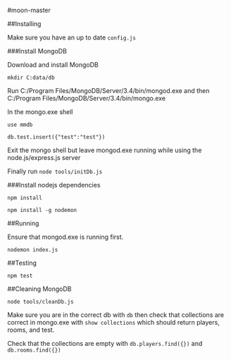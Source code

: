#moon-master

##Installing

Make sure you have an up to date `config.js`

###Install MongoDB

Download and install MongoDB

`mkdir C:data/db`

Run C:/Program Files/MongoDB/Server/3.4/bin/mongod.exe and then C:/Program Files/MongoDB/Server/3.4/bin/mongo.exe

In the mongo.exe shell 

`use mmdb`

`db.test.insert({"test":"test"})`

Exit the mongo shell but leave mongod.exe running while using the node.js/express.js server

Finally run `node tools/initDb.js`

###Install nodejs dependencies

`npm install`

`npm install -g nodemon`

##Running

Ensure that mongod.exe is running first.

`nodemon index.js`

##Testing

`npm test`

##Cleaning MongoDB

`node tools/cleanDb.js`

Make sure you are in the correct db with `db` then check that collections are correct in mongo.exe with `show collections` which should return players, rooms, and test.

Check that the collections are empty with `db.players.find({})` and `db.rooms.find({})`